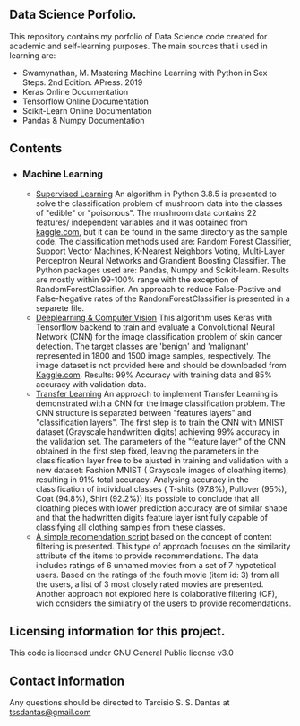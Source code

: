 ## Data Science Porfolio.

This repository contains my porfolio of Data Science code created for academic and self-learning purposes.
The main sources that i used in learning are:
- Swamynathan, M. Mastering Machine Learning with Python in Sex Steps. 2nd Edition. APress. 2019
- Keras Online Documentation
- Tensorflow Online Documentation
- Scikit-Learn Online Documentation
- Pandas & Numpy Documentation


## Contents
- ### Machine Learning
    -  [Supervised Learning](https://github.com/tssdantas/Data_Science_Portfolio/tree/main/Mushroom_classification) An algorithm in Python 3.8.5 is presented to solve the classification problem of mushroom data into the classes of "edible" or "poisonous". The mushroom data contains 22 features/ independent variables and it was obtained from [kaggle.com](https://www.kaggle.com/uciml/mushroom-classification), but it can be found in the same directory as the sample code. The classification methods used are: Random Forest Classifier, Support Vector Machines, K-Nearest Neighbors Voting, Multi-Layer Perceptron Neural Networks and Grandient Boosting Classifier. The Python packages used are: Pandas, Numpy and Scikit-learn. Results are mostly within 99-100% range with the exception of RandomForestClassifier. An approach to reduce False-Postive and False-Negative rates of the RandomForestClassifier is presented in a separete file.
    -  [Deeplearning & Computer Vision](https://github.com/tssdantas/Data_Science_Portfolio/tree/main/SkinCancer) This algorithm uses Keras with Tensorflow backend to train and evaluate a Convolutional Neural Network (CNN) for the image classification problem of skin cancer detection. The target classes are 'benign' and 'malignant' represented in 1800 and 1500 image samples, respectively. The image dataset is not provided here and should be downloaded from [Kaggle.com](https://www.kaggle.com/fanconic/skin-cancer-malignant-vs-benign). Results: 99% Accuracy with training data and 85% accuracy with validation data.
    -  [Transfer Learning](https://github.com/tssdantas/Data_Science_Portfolio/tree/main/Fashion_MNIST) An approach to implement Transfer Learning is demonstrated with a CNN for the image classification problem. The CNN structure is separated between "features layers" and "classification layers". The first step is to train the CNN with MNIST dataset (Grayscale handwritten digits) achieving 99% accuracy in the validation set. The parameters of the "feature layer" of the CNN obtained in the first step fixed, leaving the parameters in the classification layer free to be ajusted in training and validation with a new dataset: Fashion MNIST ( Grayscale images of cloathing items), resulting in 91% total accuracy. Analysing accuracy in the classification of individual classes ( T-shits (97.8%), Pullover (95%), Coat (94.8%), Shirt (92.2%)) its possible to conclude that all cloathing pieces with lower prediction accuracy are of similar shape and that the hadwritten digits feature layer isnt fully capable of classifying all clothing samples from these classes.
    -  [A simple recomendation script](https://github.com/tssdantas/Data_Science_Portfolio/tree/main/SimpleRecomendation) based on the concept of content filtering is presented. This type of approach focuses on the similarity attribute of the items to provide recommendations. The data includes ratings of 6 unnamed movies from a set of 7 hypotetical users. Based on the ratings of the fouth movie (item id: 3) from all the users, a list of 3 most closely rated movies are presented. Another approach not explored here is colaborative filtering (CF), wich considers the similatiry of the users to provide recomendations.              
## Licensing information for this project.

This code is licensed under GNU General Public license v3.0

## Contact information

Any questions should be directed to Tarcisio S. S. Dantas at tssdantas@gmail.com

